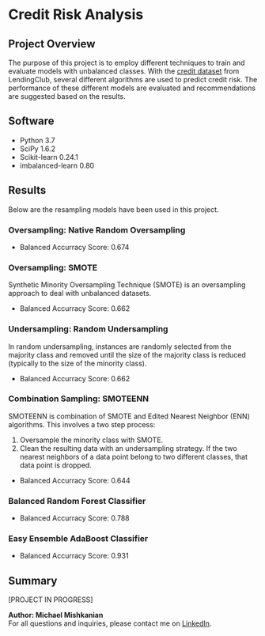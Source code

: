 # Credit Risk Analysis

## Project Overview
The purpose of this project is to employ different techniques to train and evaluate models with unbalanced classes. With the [credit dataset](https://github.com/Mishkanian/Credit_Risk_Analysis/blob/main/LoanStats_2019Q1.csv.zip) from LendingClub, several different algorithms are used to predict credit risk. The performance of these different models are evaluated and recommendations are suggested based on the results.

## Software
- Python 3.7
- SciPy 1.6.2
- Scikit-learn 0.24.1
- imbalanced-learn 0.80

## Results

Below are the resampling models have been used in this project.

### Oversampling: Native Random Oversampling
- Balanced Accurracy Score: 0.674

### Oversampling: SMOTE
Synthetic Minority Oversampling Technique (SMOTE) is an oversampling approach to deal with unbalanced datasets.
- Balanced Accurracy Score: 0.662

### Undersampling: Random Undersampling
In random undersampling, instances are randomly selected from the majority class and removed until the size of the majority class is reduced (typically to the size of the minority class).
- Balanced Accurracy Score: 0.662

### Combination Sampling: SMOTEENN
SMOTEENN is combination of SMOTE and Edited Nearest Neighbor (ENN) algorithms. This involves a two step process:
  1. Oversample the minority class with SMOTE.
  2. Clean the resulting data with an undersampling strategy. If the two nearest neighbors of a data point belong to two different classes, that data point is dropped.
- Balanced Accurracy Score: 0.644
 
### Balanced Random Forest Classifier
- Balanced Accurracy Score: 0.788

### Easy Ensemble AdaBoost Classifier
- Balanced Accurracy Score: 0.931

## Summary

[PROJECT IN PROGRESS]

**Author: Michael Mishkanian**  
For all questions and inquiries, please contact me on [LinkedIn](https://www.linkedin.com/in/michaelmishkanian/).
